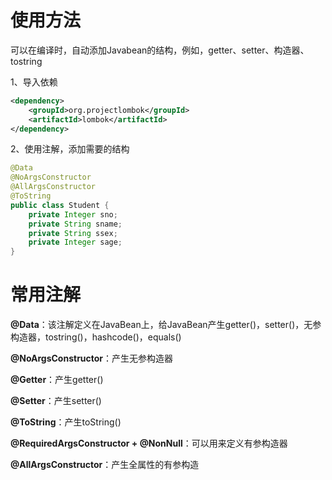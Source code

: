 # 使用方法

可以在编译时，自动添加Javabean的结构，例如，getter、setter、构造器、tostring

1、导入依赖

```xml
<dependency>
    <groupId>org.projectlombok</groupId>
    <artifactId>lombok</artifactId>
</dependency>
```

2、使用注解，添加需要的结构

```java
@Data
@NoArgsConstructor
@AllArgsConstructor
@ToString
public class Student {
    private Integer sno;
    private String sname;
    private String ssex;
    private Integer sage;
}
```

# 常用注解

**@Data**：该注解定义在JavaBean上，给JavaBean产生getter()，setter()，无参构造器，tostring()，hashcode()，equals()

**@NoArgsConstructor**：产生无参构造器

**@Getter**：产生getter()

**@Setter**：产生setter()

**@ToString**：产生toString()

**@RequiredArgsConstructor + @NonNull**：可以用来定义有参构造器

**@AllArgsConstructor**：产生全属性的有参构造

 